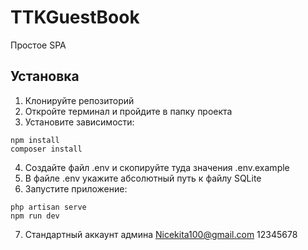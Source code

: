 # TTKGuestBook

Простое SPA

## Установка

1) Клонируйте репозиторий
2) Откройте терминал и пройдите в папку проекта
3) Установите зависимости:
```
npm install
composer install
```
4) Создайте файл .env и скопируйте туда значения .env.example
5) В файле .env укажите абсолютный путь к файлу SQLite
6) Запустите приложение:
```
php artisan serve
npm run dev
```
7) Стандартный аккаунт админа
Nicekita100@gmail.com
12345678